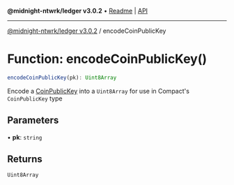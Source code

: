 **@midnight-ntwrk/ledger v3.0.2** • [Readme](../README.md) \| [API](../globals.md)

***

[@midnight-ntwrk/ledger v3.0.2](../README.md) / encodeCoinPublicKey

# Function: encodeCoinPublicKey()

```ts
encodeCoinPublicKey(pk): Uint8Array
```

Encode a [CoinPublicKey](../type-aliases/CoinPublicKey.md) into a `Uint8Array` for use in Compact's
`CoinPublicKey` type

## Parameters

• **pk**: `string`

## Returns

`Uint8Array`
